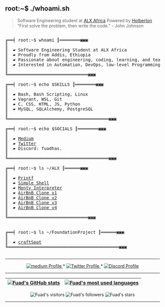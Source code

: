 </p>

## root:~$ ./whoami.sh
>  Software Engineering student at [ALX Africa](https://www.alxafrica.com/) Powered by [Holberton](https://www.holbertonschool.com/) \
>  “First solve the problem, then write the code.” - John Johnson



<pre>

╔══╡ root:~$ whoami ║════════▣▣▣
║
║  ▰ Software Engineering Student at ALX Africa
║  ▰ Proudly from Addis, Ethiopia
║  ▰ Passionate about engineering, coding, learning, and teaching
║  ▰ Interested in Automation, DevOps, low-level Programming and Netwroking
║
╚═══════════════════════════════▣▣▣

╔══╡ root:~$ echo $SKILLS ║════════▣▣▣
║
║  ▰ Bash, Bash Scripting, Linux
║  ▰ Vagrant, WSL, Git
║  ▰ C, CSS, HTML, JS, Python 
║  ▰ MySQL, SQLAlchemy, PostgreSQL
║
╚═══════════════════════════════════════▣▣▣

╔══╡ root:~$ echo $SOCIALS ║════════▣▣▣
║
║  ▰ <a href="https://medium.com/@fuadhas6634">Medium</a>
║  ▰ <a href="https://x.com/Fuadhas6">Twitter</a>
║  ▰ Discord: fuadhas.
║
╚═══════════════════════════════════════▣▣▣

╔══╡ root:~$ ls ~/ALX ║══════▣▣▣
║
║  ▰ <a href="https://github.com/fuadhasen/printf">Printf</a>
║  ▰ <a href="https://github.com/fuadhasen/simple_shell">Simple Shell</a>
║  ▰ <a href="https://github.com/kedabdure/monty">Monty Interpreter</a>
║  ▰ <a href="https://github.com/fuadhasen/AirBnB_clone">AirBnB Clone v1</a>
║  ▰ <a href="https://github.com/fuadhasen/AirBnB_clone_v2">AirBnB Clone v2</a>
║  ▰ <a href="https://github.com/fuadhasen/AirBnB_clone_v3">AirBnB Clone v3</a>
║  ▰ <a href="https://github.com/fuadhasen/AirBnB_clone_v4">AirBnB Clone v4</a>
║
╚═══════════════════════════════▣▣▣


╔══╡ root:~$ ls ~/FoundationProject ║══════▣▣▣
║
║  ▰ <a href="https://github.com/fuadhasen/craftSpot">craftSpot</a>
╚═══════════════════════════════════════════▣▣▣

</pre>

--------------

<p align="center">
    <a href="https://medium.com/@fuadhas6634">
        <img alt="medium Profile" src="https://img.shields.io/badge/-Medium-black?style=flat&logo=Medium&logoColor=white&link=https://medium.com/@fuadhas6634" />
    </a>
    <span> * </span>
    <a href="https://x.com/Fuadhas6">
        <img alt="Twitter Profile" src="https://img.shields.io/badge/-Twitter-0072b1?style=flat&logo=Twitter&logoColor=white&link=https://x.com/Fuadhas6&color=1DA1F2" />
    </a>
    <span> * </span>
    <a href="https://discordapp.com/users/1109363193547067412">
        <img alt="Discord Profile" src="https://img.shields.io/badge/-Discord-0072b1?style=flat&logo=Discord&logoColor=white&link=https://discordapp.com/users/1109363193547067412&color=7289da" />
    </a>

</p>


---------------
| [![Fuad's GitHub stats](https://github-readme-stats.vercel.app/api?username=fuadhasen&count_private=true&show_icons=true&hide=issues&hide_border=true&theme=dark)](https://github.com/fuadhasen?tab=repositories) | [![Fuad's most used languages](https://github-readme-stats.vercel.app/api/top-langs/?username=fuadhasen&layout=compact&hide_border=true&theme=dark)](https://github.com/fuadhasen?tab=repositories) |
|:-:|:-:|

<p align="center">
	<img alt="Fuad's visitors" src="https://komarev.com/ghpvc/?username=fuadhasen&color=8c36db&style=flat&label=visitors" />
	<img alt="Fuad's followers" src="https://img.shields.io/github/followers/fuadhasen?color=blueviolet" />
	<img alt="Fuad's stars" src="https://img.shields.io/github/stars/fuadhasen?color=blueviolet" />
</p>

---------------

